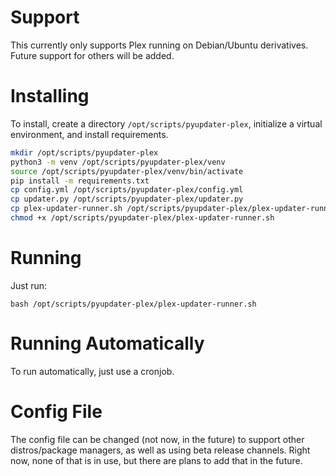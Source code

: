 # Support
This currently only supports Plex running on Debian/Ubuntu derivatives. Future support for others will be added.

# Installing
To install, create a directory `/opt/scripts/pyupdater-plex`, initialize a virtual environment, and install requirements.

```sh
mkdir /opt/scripts/pyupdater-plex
python3 -m venv /opt/scripts/pyupdater-plex/venv
source /opt/scripts/pyupdater-plex/venv/bin/activate
pip install -m requirements.txt
cp config.yml /opt/scripts/pyupdater-plex/config.yml
cp updater.py /opt/scripts/pyupdater-plex/updater.py
cp plex-updater-runner.sh /opt/scripts/pyupdater-plex/plex-updater-runner.sh
chmod +x /opt/scripts/pyupdater-plex/plex-updater-runner.sh
```

# Running
Just run:
```
bash /opt/scripts/pyupdater-plex/plex-updater-runner.sh
```

# Running Automatically
To run automatically, just use a cronjob.

# Config File
The config file can be changed (not now, in the future) to support other distros/package managers, as well as using beta release channels. Right now, none of that is in use, but there are plans to add that in the future.